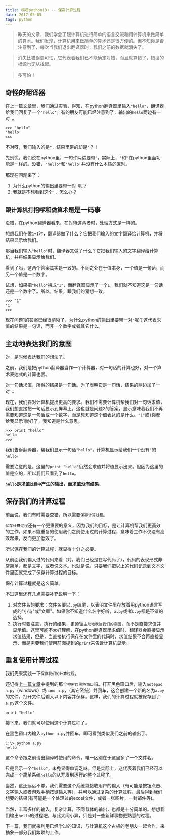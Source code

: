 ```yaml
---
title: 唠唠python(3) -- 保存计算过程
date: 2017-03-05
tags: python
---
```


> 昨天的文章，我们学会了跟计算机进行简单的语言交流和用计算机来做简单的算术。我们发现，计算机用来做简单的算术还是很方便的。但不知你是否注意到了，每次当我们退出翻译器时，我们之前的数据就消失了。

> 消失比错误更可怕，它代表着我们已不能确定对错，而且就算错了，错误的根源也无从找起。

> 多可怕！

## 奇怪的翻译器

在上一篇文章里，我们通过实验，得知，在python翻译器里输入`"hello"`，翻译器给我们回复了一个`'hello'`。有的朋友可能已经注意到了，输出的`hello`两边有一对`'`。

```
>>> "hello"
'hello'
>>>
```

不对呀，我们输入的是`"`，结果里带的却是`'`？！

先别慌，我们说在python里，一句许两边要带`"`，实际上，`'`和`"`在python里面功能是一样的。没错，`"hello"`和`'hello'`并没有什么本质的区别。

那现在问题来了：

1. 为什么python的输出里要带一对`'`呢？
2. 我就是不想看到这个`'`，怎么办？

## `跟计算机打招呼`和`做算术题`是一码事

没错，在python翻译器看来，在对待这两者时，处理方式是一样的。

想想我们在做`1+1`时，翻译器做了什么？它把我们输入的文字翻译给计算机，并将结果显示给我们。

那当我们输入`"hello"`时，翻译器又做了什么？它把我们输入的文字翻译给计算机，并将结果显示给我们。

看到了吗，这两个答案其实是一致的。不同之处在于值本身，一个值是一句话，而另一个值是一个数字。

试想，如果把`"hello"`换成`"1"`，而翻译器显示了一个`1`，我们就不知道这是一句话还是一个数字了。所以，结果，跟我们的猜想一致。

```
>>> "1"
'1'
>>>
```

现在问题1的答案已经很清晰了，为什么python的输出里要带一对`'`呢？这代表求值的结果是一句话，而非一个数字或者其它什么。

## 主动地表达我们的意图

对，是时候表达我们的想法了。

之前，我们是把python翻译器当作一个计算器，对一句话的计算也好，对一个算术表达式的计算也罢。

对一句话求值，所得的结果是一句话。为了表明它是一句话，结果的两边加了一对`'`。

现在，我们要对计算机提出更高的要求。我们不需要计算机帮我们对一句话求值，我们想直接把一句话显示到屏幕上。这也就是问题2的答案，显示意味着我们不再需要知道这是一句话或一个数字，而是想知道这个值表达的是什么。`"1"`或`1`你都给我显示1就好了，我知道是什么意思。

```
>>> print "hello"
hello
>>>
```

我们告诉翻译器，帮我们显示一句话`"hello"`，计算机显示给我们一个没有`"`的`hello`。

需要注意的是，这里的`print "hello"`仍然会求值并将值显示出来。但因为这里的值是空的，所以我们只看到了`hello`。

**`hello`是求值`过程中`产生的输出，而求值没有结果**。

## 保存我们的计算过程

前面说，我们有时需要查错，所以需要`保存计算过程`。

`保存计算过程`还有一个更重要的意义，因为我们的目标，是让计算机帮我们更高效的工作，如果不能重复的使用我们之前使用过的计算过程，意味着工作不仅没有高效起来，反而更加低效了。

所以保存我们的计算过程，就显得十分之必要。

从前面我们输入过的代码来看（对，我们已经是在写代码了），代码的表现形式非常简单，都是文字，或者说文本。也就是说，只要我们把以上的代码记录到文本文件里面就完成了保存计算过程的目标。

保存计算过程就是这么简单。

不过这里还有几点需要补充说明一下：

1. 对文件名的要求：文件名要以`.py`结尾，以表明文件里存放着用python语言写成的"小诗"或"文章"。如果你不知道什么名字好听，`a.py`或者`b.py`都是不错的选择。
2. 执行时要注意，执行的结果，更遵循`主动地表达我们的意图`，而不是直接求值并显示值。这里可能不太好理解，在python翻译器里求值时，翻译器会直接显示求值结果，但是，当直接执行保存在文件里的代码时，求值结果不会再直接显示，而是需要我们使用前面提到的`print`来告诉计算机显示。

## 重复使用计算过程

我们先来实践一下`保存我们的计算过程`。

还记得[上一篇文章](/2017/03/04/python-abc.html)中提到的那个`神密的黑色窗口`吗。打开黑色窗口后，输入`notepad a.py`（windows）或`nano a.py`（其它系统）并回车，这会创建一个新的名为`a.py`的文件。打开文件后输入以下内容并保存。这样，我们的计算过程就被保存到了`a.py`这个文件。

```
print "hello"
```

接下来，我们就可以使用这个计算过程了。

在黑色窗口内输入`python a.py`并回车，即可看到类似我们之前的输出了。

```
C:\> python a.py
hello
```

这个命令跟之前请出翻译时使用的命令，唯一区别在于这里多了一个文件名。

只是显示一个`"hello"`，未免显得单调乏味。但是实际上，这代表着我们已经可以完成一个简单系统`hello`的从开发到运行的整个过程了。

当然，这还远远不够。我们需要这个系统能接收用户的输入（有可能是按钮点击、文字输入或者游戏手柄按键输入等），并可以通过复杂的计算过程，最后得到我们想要的结果(有可能是一个处理过的excel文件，或者一张图片，一封邮件等)。

当然，丰富多样的输入，复杂计算，不同载体的输出，也都是十分简单的。想想我们输出`hello`的过程吧，与此大同小异，只是对一些新鲜事物更熟悉的过程。

下一篇，我们就来利用已经学过的知识，与计算机这个古板的老朋友一起合作，来抽象一部分我们繁琐的工作。
